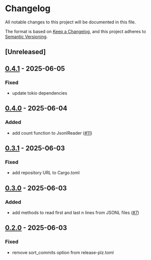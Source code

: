 # Changelog

All notable changes to this project will be documented in this file.

The format is based on [Keep a Changelog](https://keepachangelog.com/en/1.0.0/),
and this project adheres to [Semantic Versioning](https://semver.org/spec/v2.0.0.html).

## [Unreleased]

## [0.4.1](https://github.com/gpmcp/async-jsonl/compare/async-jsonl-v0.4.0...async-jsonl-v0.4.1) - 2025-06-05

### Fixed

- update tokio dependencies

## [0.4.0](https://github.com/gpmcp/async-jsonl/compare/v0.3.1...v0.4.0) - 2025-06-04

### Added

- add count function to JsonlReader ([#11](https://github.com/gpmcp/async-jsonl/pull/11))

## [0.3.1](https://github.com/gpmcp/async-jsonl/compare/v0.3.0...v0.3.1) - 2025-06-03

### Fixed

- add repository URL to Cargo.toml

## [0.3.0](https://github.com/gpmcp/async-jsonl/compare/v0.2.0...v0.3.0) - 2025-06-03

### Added

- add methods to read first and last n lines from JSONL files ([#7](https://github.com/gpmcp/async-jsonl/pull/7))

## [0.2.0](https://github.com/gpmcp/async-jsonl/compare/v0.1.0...v0.2.0) - 2025-06-03

### Fixed

- remove sort_commits option from release-plz.toml
